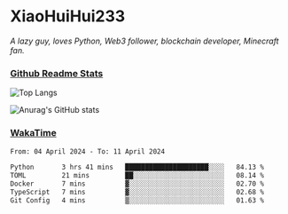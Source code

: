 # XiaoHuiHui233

*A lazy guy, loves Python, Web3 follower, blockchain developer, Minecraft fan.*

### [Github Readme Stats](https://github.com/anuraghazra/github-readme-stats)

![Top Langs](https://github-readme-stats.vercel.app/api/top-langs/?username=XiaoHuiHui233&layout=compact&theme=github_dark)

![Anurag's GitHub stats](https://github-readme-stats.vercel.app/api?username=XiaoHuiHui233&show_icons=true&theme=github_dark)

### [WakaTime](https://wakatime.com)

<!--START_SECTION:waka-->

```txt
From: 04 April 2024 - To: 11 April 2024

Python       3 hrs 41 mins   █████████████████████░░░░   84.13 %
TOML         21 mins         ██░░░░░░░░░░░░░░░░░░░░░░░   08.14 %
Docker       7 mins          ▓░░░░░░░░░░░░░░░░░░░░░░░░   02.70 %
TypeScript   7 mins          ▓░░░░░░░░░░░░░░░░░░░░░░░░   02.68 %
Git Config   4 mins          ▒░░░░░░░░░░░░░░░░░░░░░░░░   01.63 %
```

<!--END_SECTION:waka-->
